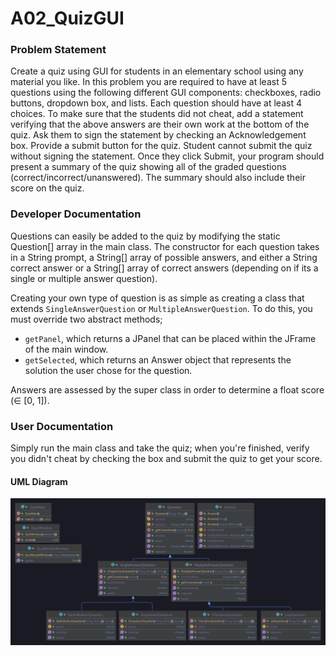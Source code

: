 # A02_QuizGUI

### Problem Statement
Create a quiz using GUI for students in an elementary school using any material you like. In this problem you are required to have at least 5 questions using the following different GUI components: checkboxes, radio buttons, dropdown box, and lists. Each question should have at least 4 choices. To make sure that the students did not cheat, add a statement verifying that the above answers are their own work at the bottom of the quiz. Ask them to sign the statement by checking an Acknowledgement box. Provide a submit button for the quiz. Student cannot submit the quiz without signing the statement. Once they click Submit, your program should present a summary of the quiz showing all of the graded questions (correct/incorrect/unanswered). The summary should also include their score on the quiz. 

### Developer Documentation
Questions can easily be added to the quiz by modifying the static Question[] array in the main class. The constructor for each question takes in a String prompt, a String[] array of possible answers, and either a String correct answer or a String[] array of correct answers (depending on if its a single or multiple answer question).

Creating your own type of question is as simple as creating a class that extends `SingleAnswerQuestion` or `MultipleAnswerQuestion`. To do this, you must override two abstract methods;
- `getPanel`, which returns a JPanel that can be placed within the JFrame of the main window.
- `getSelected`, which returns an Answer object that represents the solution the user chose for the question.

Answers are assessed by the super class in order to determine a float score (∈ [0, 1]).

### User Documentation
Simply run the main class and take the quiz; when you're finished, verify you didn't cheat by checking the box and submit the quiz to get your score.

#### UML Diagram
![QuizMain](assets/uml.png)
